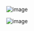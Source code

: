 ![image](https://user-images.githubusercontent.com/99697182/181652514-c8774a9b-8026-405b-96d8-bc189f6f8cf9.png)

![image](https://user-images.githubusercontent.com/99697182/181653286-41279b83-8a6c-42cc-b469-e460acef6425.png)



